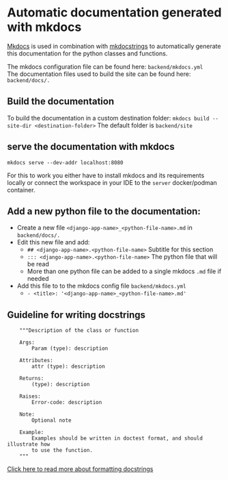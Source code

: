 # Automatic documentation generated with mkdocs

[Mkdocs](https://www.mkdocs.org/) is used in combination with [mkdocstrings](https://mkdocstrings.github.io/) to automatically generate this documentation for the python classes and functions.

The mkdocs configuration file can be found here: `backend/mkdocs.yml`  
The documentation files used to build the site can be found here: `backend/docs/.`

## Build the documentation

To build the documentation in a custom destination folder:
`mkdocs build --site-dir <destination-folder>`
The default folder is `backend/site`

## serve the documentation with mkdocs

`mkdocs serve --dev-addr localhost:8080`

For this to work you either have to install mkdocs and its requirements locally or connect the  workspace in your IDE to the `server` docker/podman container.

## Add a new python file to the documentation:

- Create a new file `<django-app-name>_<python-file-name>.md` in `backend/docs/.`
- Edit this new file and add:
    - `## <django-app-name>.<python-file-name>` Subtitle for this section
    - `::: <django-app-name>.<python-file-name>` The python file that will be read
    - More than one python file can be added to a single mkdocs `.md` file if needed 
- Add this file to to the mkdocs config file `backend/mkdocs.yml`
    - `- <title>: '<django-app-name>_<python-file-name>.md'`

## Guideline for writing docstrings

```
    """Description of the class or function    

    Args:
        Param (type): description

    Attributes:
        attr (type): description

    Returns:
        (type): description

    Raises:
        Error-code: description

    Note:
        Optional note

    Example:
        Examples should be written in doctest format, and should illustrate how
        to use the function.
    """
```

[Click here to read more about formatting docstrings](https://realpython.com/python-project-documentation-with-mkdocs/#step-3-write-and-format-your-docstrings)
